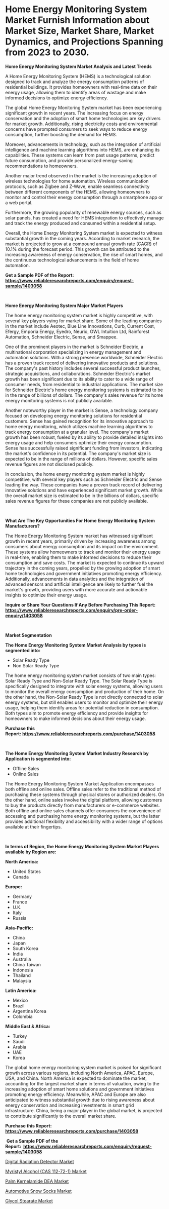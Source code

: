<p><h1>Home Energy Monitoring System Market Furnish Information about Market Size, Market Share, Market Dynamics, and Projections Spanning from 2023 to 2030.</h1></p><p><strong>Home Energy Monitoring System Market Analysis and Latest Trends</strong></p>
<p><p>A Home Energy Monitoring System (HEMS) is a technological solution designed to track and analyze the energy consumption patterns of residential buildings. It provides homeowners with real-time data on their energy usage, allowing them to identify areas of wastage and make informed decisions to optimize energy efficiency.</p><p>The global Home Energy Monitoring System market has been experiencing significant growth in recent years. The increasing focus on energy conservation and the adoption of smart home technologies are key drivers for market growth. Additionally, rising electricity costs and environmental concerns have prompted consumers to seek ways to reduce energy consumption, further boosting the demand for HEMS.</p><p>Moreover, advancements in technology, such as the integration of artificial intelligence and machine learning algorithms into HEMS, are enhancing its capabilities. These systems can learn from past usage patterns, predict future consumption, and provide personalized energy-saving recommendations to homeowners.</p><p>Another major trend observed in the market is the increasing adoption of wireless technologies for home automation. Wireless communication protocols, such as Zigbee and Z-Wave, enable seamless connectivity between different components of the HEMS, allowing homeowners to monitor and control their energy consumption through a smartphone app or a web portal.</p><p>Furthermore, the growing popularity of renewable energy sources, such as solar panels, has created a need for HEMS integration to effectively manage and track the energy produced and consumed within a residential setup.</p><p>Overall, the Home Energy Monitoring System market is expected to witness substantial growth in the coming years. According to market research, the market is projected to grow at a compound annual growth rate (CAGR) of 10.1% during the forecast period. This growth can be attributed to the increasing awareness of energy conservation, the rise of smart homes, and the continuous technological advancements in the field of home automation.</p></p>
<p><strong>Get a Sample PDF of the Report:&nbsp; <a href="https://www.reliableresearchreports.com/enquiry/request-sample/1403058">https://www.reliableresearchreports.com/enquiry/request-sample/1403058</a></strong></p>
<p>&nbsp;</p>
<p><strong>Home Energy Monitoring System Major Market Players</strong></p>
<p><p>The home energy monitoring system market is highly competitive, with several key players vying for market share. Some of the leading companies in the market include Aeotec, Blue Line Innovations, Curb, Current Cost, Efergy, Emporia Energy, Eyedro, Neurio, OWL Intuition Ltd, Rainforest Automation, Schneider Electric, Sense, and Smappee.</p><p>One of the prominent players in the market is Schneider Electric, a multinational corporation specializing in energy management and automation solutions. With a strong presence worldwide, Schneider Electric has a proven track record of delivering innovative products and solutions. The company's past history includes several successful product launches, strategic acquisitions, and collaborations. Schneider Electric's market growth has been significant due to its ability to cater to a wide range of consumer needs, from residential to industrial applications. The market size for Schneider Electric's home energy monitoring systems is estimated to be in the range of billions of dollars. The company's sales revenue for its home energy monitoring systems is not publicly available.</p><p>Another noteworthy player in the market is Sense, a technology company focused on developing energy monitoring solutions for residential customers. Sense has gained recognition for its innovative approach to home energy monitoring, which utilizes machine learning algorithms to track energy consumption at a granular level. The company's market growth has been robust, fueled by its ability to provide detailed insights into energy usage and help consumers optimize their energy consumption. Sense has successfully raised significant funding from investors, indicating the market's confidence in its potential. The company's market size is expected to be in the range of millions of dollars. However, specific sales revenue figures are not disclosed publicly.</p><p>In conclusion, the home energy monitoring system market is highly competitive, with several key players such as Schneider Electric and Sense leading the way. These companies have a proven track record of delivering innovative solutions and have experienced significant market growth. While the overall market size is estimated to be in the billions of dollars, specific sales revenue figures for these companies are not publicly available.</p></p>
<p>&nbsp;</p>
<p><strong>What Are The Key Opportunities For Home Energy Monitoring System Manufacturers?</strong></p>
<p><p>The Home Energy Monitoring System market has witnessed significant growth in recent years, primarily driven by increasing awareness among consumers about energy consumption and its impact on the environment. These systems allow homeowners to track and monitor their energy usage in real-time, enabling them to make informed decisions to reduce their consumption and save costs. The market is expected to continue its upward trajectory in the coming years, propelled by the growing adoption of smart home technologies and government initiatives promoting energy efficiency. Additionally, advancements in data analytics and the integration of advanced sensors and artificial intelligence are likely to further fuel the market's growth, providing users with more accurate and actionable insights to optimize their energy usage.</p></p>
<p><strong>Inquire or Share Your Questions If Any Before Purchasing This Report: <a href="https://www.reliableresearchreports.com/enquiry/pre-order-enquiry/1403058">https://www.reliableresearchreports.com/enquiry/pre-order-enquiry/1403058</a></strong></p>
<p>&nbsp;</p>
<p><strong>Market Segmentation</strong></p>
<p><strong>The Home Energy Monitoring System Market Analysis by types is segmented into:</strong></p>
<p><ul><li>Solar Ready Type</li><li>Non Solar Ready Type</li></ul></p>
<p><p>The home energy monitoring system market consists of two main types: Solar Ready Type and Non-Solar Ready Type. The Solar Ready Type is specifically designed to integrate with solar energy systems, allowing users to monitor the overall energy consumption and production of their home. On the other hand, the Non-Solar Ready Type is not directly connected to solar energy systems, but still enables users to monitor and optimize their energy usage, helping them identify areas for potential reduction in consumption. Both types aim to promote energy efficiency and provide insights for homeowners to make informed decisions about their energy usage.</p></p>
<p><strong>Purchase this Report:&nbsp;<a href="https://www.reliableresearchreports.com/purchase/1403058">https://www.reliableresearchreports.com/purchase/1403058</a></strong></p>
<p>&nbsp;</p>
<p><strong>The Home Energy Monitoring System Market Industry Research by Application is segmented into:</strong></p>
<p><ul><li>Offline Sales</li><li>Online Sales</li></ul></p>
<p><p>The Home Energy Monitoring System Market Application encompasses both offline and online sales. Offline sales refer to the traditional method of purchasing these systems through physical stores or authorized dealers. On the other hand, online sales involve the digital platform, allowing customers to buy the products directly from manufacturers or e-commerce websites. Both offline and online sales channels offer consumers the convenience of accessing and purchasing home energy monitoring systems, but the latter provides additional flexibility and accessibility with a wider range of options available at their fingertips.</p></p>
<p>&nbsp;</p>
<p><strong>In terms of Region, the Home Energy Monitoring System Market Players available by Region are:</strong></p>
<p>
    <p> <strong> North America: </strong>
        <ul>
            <li>United States</li>
            <li>Canada</li>
        </ul>
        </p> 
    <p> <strong> Europe: </strong>
        <ul>
            <li>Germany</li>
            <li>France</li>
            <li>U.K.</li>
            <li>Italy</li>
            <li>Russia</li>
        </ul>
        </p> 
    <p> <strong> Asia-Pacific: </strong>
        <ul>
            <li>China</li>
            <li>Japan</li>
            <li>South Korea</li>
            <li>India</li>
            <li>Australia</li>
            <li>China Taiwan</li>
            <li>Indonesia</li>
            <li>Thailand</li>
            <li>Malaysia</li>
        </ul>
        </p> 
    <p> <strong> Latin America: </strong>
        <ul>
            <li>Mexico</li>
            <li>Brazil</li>
            <li>Argentina Korea</li>
            <li>Colombia</li>
        </ul>
        </p> 
    <p> <strong> Middle East & Africa: </strong>
        <ul>
            <li>Turkey</li>
            <li>Saudi</li>
            <li>Arabia</li>
            <li>UAE</li>
            <li>Korea</li>
        </ul>
    </p>
    </p>
<p><p>The global home energy monitoring system market is poised for significant growth across various regions, including North America, APAC, Europe, USA, and China. North America is expected to dominate the market, accounting for the largest market share in terms of valuation, owing to the increasing adoption of smart home solutions and government initiatives promoting energy efficiency. Meanwhile, APAC and Europe are also anticipated to witness substantial growth due to rising awareness about energy conservation and increasing investments in smart grid infrastructure. China, being a major player in the global market, is projected to contribute significantly to the overall market share.</p></p>
<p><strong>Purchase this Report: <a href="https://www.reliableresearchreports.com/purchase/1403058">https://www.reliableresearchreports.com/purchase/1403058</a></strong></p>
<p>&nbsp;<strong>Get a Sample PDF of the Report:&nbsp;&nbsp;<a href="https://www.reliableresearchreports.com/enquiry/request-sample/1403058">https://www.reliableresearchreports.com/enquiry/request-sample/1403058</a></strong></p>
<p><strong></strong></p>
<p><p><a href="https://github.com/anmolreportprime/Market-Research-Report-List-1/blob/main/digital-radiation-detector-market.md">Digital Radiation Detector Market</a></p><p><a href="https://medium.com/@yashreports27/decoding-myristyl-alcohol-cas-112-72-1-market-metrics-market-share-trends-and-growth-patterns-7613e2844395">Myristyl Alcohol (CAS 112-72-1) Market</a></p><p><a href="https://medium.com/@santoshh992151/palm-kernelamide-dea-market-analysis-and-sze-forecasted-for-period-from-2023-to-2030-c73799e3cdbc">Palm Kernelamide DEA Market</a></p><p><a href="https://github.com/jhonwin654/Market-Research-Report-List-1/blob/main/automotive-snow-socks-market.md">Automotive Snow Socks Market</a></p><p><a href="https://medium.com/@shivay151299/glycol-stearate-market-size-cagr-trends-2024-2030-5513cd6d859e">Glycol Stearate Market</a></p></p>